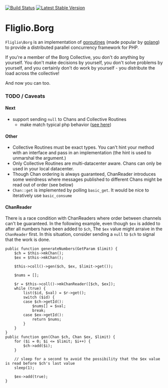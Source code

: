 [![Build Status](https://travis-ci.org/fliglio/borg.svg?branch=master)](https://travis-ci.org/fliglio/borg)
[![Latest Stable Version](https://poser.pugx.org/fliglio/borg/v/stable.svg)](https://packagist.org/packages/fliglio/borg)



# Fliglio.Borg

`Fliglio\Borg` is an implementation of [goroutines]() (made popular by [golang]()) to provide a distributed parallel
concurrency framework for PHP.

If you're a member of the Borg Collective, you don't do anything by yourself. You don't make decisions by yourself, you
don't solve problems by yourself, and you certainly don't do work by yourself - you distribute the load across the collective!

And now you can too.







### TODO / Caveats

#### Next

- support sending `null` to Chans and Collective Routines
	- make match typical php behavior ([see here](http://artur.ejsmont.org/blog/content/php-typehints-causing-errors-when-null-gets-passed-in))

#### Other

- Collective Routines must be exact types. You can't hint your method with an interface and pass in an
  implementation (the hint is used to unmarshal the argument.)
- Only Collective Routines are multi-datacenter aware. Chans can only be used in your local datacenter.
- Though Chan ordering is always guaranteed, ChanReader introduces some weirdness where messages published to
  different Chans might be read out of order (see below)
- `Chan::get` is implemented by polling `basic_get`. It would be nice to iteratively use `basic_consume`

#### ChanReader
There is a race condition with ChanReaders where order between channels can't be guaranteed.
In the following example, even though `$ex` is added to after all numbers have been added to `$ch`,
The `$ex` value might arraive in the `ChanReader` first. In this situation, consider
sending a `null` to `$ch` to signal that the work is done.



	public function generateNumbers(GetParam $limit) {
		$ch = $this->mkChan();
		$ex = $this->mkChan();

		$this->coll()->gen($ch, $ex, $limit->get());
		
		$nums = [];

		$r = $this->coll()->mkChanReader([$ch, $ex]);
		while (true) {
			list($id, $val) = $r->get();
			switch ($id) {
			case $ch->getId():
				$nums[] = $val;
				break;
			case $ex->getId():
				return $nums;
			}
		}
	}
	public function gen(Chan $ch, Chan $ex, $limit) {
		for ($i = 0; $i <= $limit; $i++) {
			$ch->add($i);
		}

		// sleep for a second to avoid the possibility that the $ex value is read before $ch's last value
		sleep(1); 
		
		$ex->add(true);
	}

